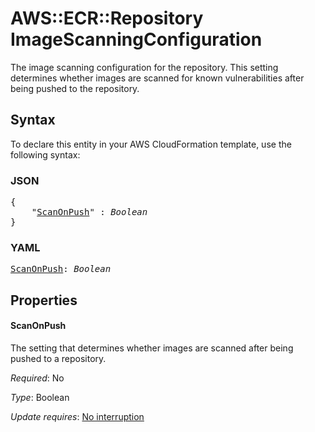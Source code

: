 # AWS::ECR::Repository ImageScanningConfiguration

The image scanning configuration for the repository. This setting determines whether images are scanned for known vulnerabilities after being pushed to the repository.

## Syntax

To declare this entity in your AWS CloudFormation template, use the following syntax:

### JSON

<pre>
{
    "<a href="#scanonpush" title="ScanOnPush">ScanOnPush</a>" : <i>Boolean</i>
}
</pre>

### YAML

<pre>
<a href="#scanonpush" title="ScanOnPush">ScanOnPush</a>: <i>Boolean</i>
</pre>

## Properties

#### ScanOnPush

The setting that determines whether images are scanned after being pushed to a repository.

_Required_: No

_Type_: Boolean

_Update requires_: [No interruption](https://docs.aws.amazon.com/AWSCloudFormation/latest/UserGuide/using-cfn-updating-stacks-update-behaviors.html#update-no-interrupt)
